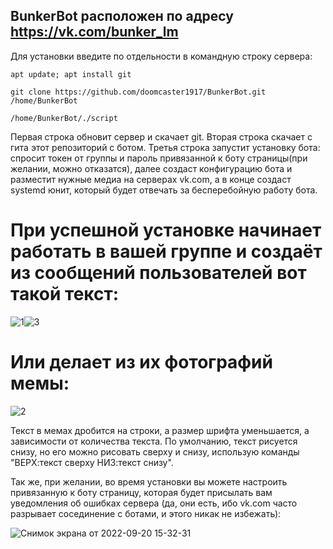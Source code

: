 ## BunkerBot расположен по адресу https://vk.com/bunker_lm
Для установки введите по отдельности в командную строку сервера:
```
apt update; apt install git

git clone https://github.com/doomcaster1917/BunkerBot.git /home/BunkerBot

/home/BunkerBot/./script
```
Первая строка обновит сервер и скачает git. Вторая строка скачает с гита этот репозиторий с ботом. Третья строка запустит установку бота: спросит токен от группы и пароль привязанной к боту страницы(при желании, можно отказатся), далее создаст конфигурацию бота и разместит нужные медиа на серверах vk.com, а в конце создаст systemd юнит, который будет отвечать за бесперебойную работу бота.


# При успешной установке начинает работать в вашей группе и создаёт из сообщений пользователей вот такой текст:

![1](https://user-images.githubusercontent.com/113614995/191250872-d4a79f2d-eef5-4458-b2cc-3073596a43c0.jpg)![3](https://user-images.githubusercontent.com/113614995/191258617-9f5a0593-54b6-43dc-a102-0f35f0706da2.jpg)


# Или делает из их фотографий мемы:
![2](https://user-images.githubusercontent.com/113614995/191251196-fd99c42e-0bae-46e4-b041-2524e440bf7e.jpg)

Текст в мемах дробится на строки, а размер шрифта уменьшается, а зависимости от количества текста. По умолчанию, текст рисуется снизу, но его можно рисовать сверху и снизу, использую команды "ВЕРХ:текст сверху НИЗ:текст снизу".

Так же, при желании, во время установки вы можете настроить привязанную к боту страницу, которая будет присылать вам уведомления об ошибках сервера (да, они есть, ибо vk.com часто разрывает сосединение с ботами, и этого никак не избежать):

![Снимок экрана от 2022-09-20 15-32-31](https://user-images.githubusercontent.com/113614995/191258313-1bbaab1c-20fa-4381-817b-c5cb312ff887.png)


